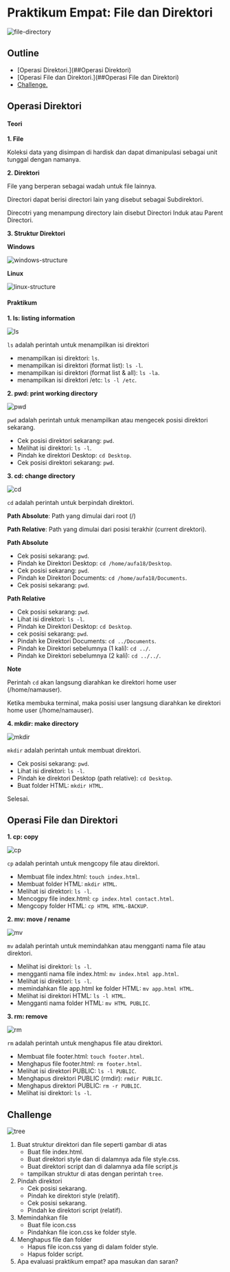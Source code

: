 # Praktikum Empat: File dan Direktori

![file-directory](img/file-directory.jpg)

## Outline

- [Operasi Direktori.](##Operasi Direktori)
- [Operasi File dan Direktori.](##Operasi File dan Direktori)
- [Challenge.](##Challenge)

## Operasi Direktori

#### Teori

**1. File**

Koleksi data yang disimpan di hardisk dan dapat dimanipulasi sebagai unit tunggal dengan namanya.

**2. Direktori**

File yang berperan sebagai wadah untuk file lainnya.

Directori dapat berisi directori lain yang disebut sebagai Subdirektori.

Direcotri yang menampung directory lain disebut Directori Induk atau Parent Directori.

**3. Struktur Direktori**

**Windows**

![windows-structure](img/windows-structure.jpg)

**Linux**

![linux-structure](img/linux-structure.png)

#### Praktikum

**1. ls: listing information**

![ls](img/ls.jpg)

`ls` adalah perintah untuk menampilkan isi direktori

- menampilkan isi direktori: `ls`.
- menampilkan isi direktori (format list): `ls -l`.
- menampilkan isi direktori (format list & all): `ls -la`.
- menampilkan isi direktori /etc: `ls -l /etc`.

**2. pwd: print working directory**

![pwd](img/pwd.jpg)

`pwd` adalah perintah untuk menampilkan atau mengecek posisi direktori sekarang.

- Cek posisi direktori sekarang: `pwd`.
- Melihat isi direktori: `ls -l`.
- Pindah ke direktori Desktop: `cd Desktop`.
- Cek posisi direktori sekarang: `pwd`.

**3. cd: change directory**

![cd](img/cd.jpg)

`cd` adalah perintah untuk berpindah direktori.

**Path Absolute**: Path yang dimulai dari root (/)

**Path Relative**:  Path yang dimulai dari posisi terakhir (current direktori).

**Path Absolute**

- Cek posisi sekarang: `pwd`.
- Pindah ke Direktori Desktop: `cd /home/aufa18/Desktop`.
- Cek posisi sekarang: `pwd`.
- Pindah ke Direktori Documents: `cd /home/aufa18/Documents`.
- Cek posisi sekarang: `pwd`.

**Path Relative**

- Cek posisi sekarang: `pwd`.
- Lihat isi direktori: `ls -l`.
- Pindah ke Direktori Desktop: `cd Desktop`.
- cek posisi sekarang: `pwd`.
- Pindah ke Direktori Documents: `cd ../Documents`.
- Pindah ke Direktori sebelumnya (1 kali): `cd ../`.
- Pindah ke Direktori sebelumnya (2 kali): `cd ../../`.

**Note**

Perintah `cd` akan langsung diarahkan ke direktori home user (/home/namauser).

Ketika membuka terminal, maka posisi user langsung diarahkan ke direktori home user (/home/namauser).

**4. mkdir: make directory**

![mkdir](img/mkdir.jpg)

`mkdir` adalah perintah untuk membuat direktori.

- Cek posisi sekarang: `pwd`.
- Lihat isi direktori: `ls -l`.
- Pindah ke direktori Desktop (path relative): `cd Desktop`.
- Buat folder HTML: `mkdir HTML`.

Selesai.

## Operasi File dan Direktori

**1. cp: copy**

![cp](img/cp.jpg)

`cp` adalah perintah untuk mengcopy file atau direktori.

- Membuat file index.html: `touch index.html`.
- Membuat folder HTML: `mkdir HTML`.
- Melihat isi direktori: `ls -l`.
- Mencogpy file index.html: `cp index.html contact.html`.
- Mengcopy folder HTML: `cp HTML HTML-BACKUP`.

**2. mv: move / rename**

![mv](img/mv.jpg)

`mv` adalah perintah untuk memindahkan atau mengganti nama file atau direktori.

- Melihat isi direktori: `ls -l`.
- mengganti nama file index.html: `mv index.html app.html`.
- Melihat isi direktori: `ls -l`.
- memindahkan file app.html ke folder HTML: `mv app.html HTML`.
- Melihat isi direktori HTML: `ls -l HTML`.
- Mengganti nama folder HTML: `mv HTML PUBLIC`.

**3. rm: remove**

![rm](img/rm.jpg)

`rm` adalah perintah untuk menghapus file atau direktori.

- Membuat file footer.html: `touch footer.html`.
- Menghapus file footer.html: `rm footer.html`.
- Melihat isi direktori PUBLIC: `ls -l PUBLIC`.
- Menghapus direktori PUBLIC (rmdir): `rmdir PUBLIC`.
- Menghapus direktori PUBLIC: `rm -r PUBLIC`.
- Melihat isi direktori: `ls -l`.

## Challenge

![tree](img/tree.png)

1. Buat struktur direktori dan file seperti gambar di atas
   - Buat file index.html.
   - Buat direktori style dan di dalamnya ada file style.css.
   - Buat direktori script dan di dalamnya ada file script.js
   - tampilkan struktur di atas dengan perintah `tree`.
2. Pindah direktori
   - Cek posisi sekarang.
   - Pindah ke direktori style (relatif).
   - Cek posisi sekarang.
   - Pindah ke direktori script (relatif).
3. Memindahkan file
   - Buat file icon.css
   - Pindahkan file icon.css ke folder style.
4. Menghapus file dan folder
   - Hapus file icon.css yang di dalam folder style.
   - Hapus folder script.
5. Apa evaluasi praktikum empat? apa masukan dan saran?

